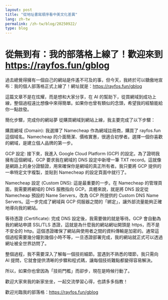 ```yaml
---
layout: post
title: "從地址書寫順序看中美文化差異"
lang: zh-tw
permalink: /zh-tw/blog/20250922/
type: blog
---
```

# 從無到有：我的部落格上線了！歡迎來到 https://rayfos.fun/gblog
過去總覺得擁有一個自己的網站是件遙不可及的事，但今天，我終於可以驕傲地宣布：我的個人部落格正式上線了！網址就是：https://rayfos.fun/gblog

這篇文章不是在炫耀，而是想和大家分享，在 AI 的幫助下，從買網域到成功上線，整個過程遠比想像中來得簡單。如果你也曾有類似的念頭，希望我的經驗能給你一點啟發。

簡化步驟，完成你的網站夢
從購買網域到網站上線，我主要完成了以下步驟：

購買網域 (Domain): 我選擇了 Namecheap 作為網域註冊商，購買了 rayfos.fun 這個域名。Namecheap 的介面簡潔、價格實惠，很適合初學者。選擇一個你喜歡的網域，是建立個人品牌的第一步。

GCP 設定: 接下來，我進入 Google Cloud Platform (GCP) 的設定。為了證明我擁有這個網域，GCP 要求我在網域的 DNS 設定中新增一筆 TXT record。這就像是網路上的身分證驗證，用來確保你是網域的真正所有者。我只要將 GCP 提供的一串特定文字複製，並貼到 Namecheap 的設定頁面中就行了。

Namecheap 設定 (Custom DNS): 這是最重要的一步。在 Namecheap 的管理頁面，我需要將網域的 DNS 服務指向 GCP。具體來說，就是將 DNS 設定從 Namecheap 預設的 Name Servers，改為 GCP 所提供的 Custom DNS Name Servers。這一步完成了網域與 GCP 伺服器之間的「綁定」，讓外部流量能夠正確地導向我的網站。

等待憑證 (Certificate): 完成 DNS 設定後，我需要做的就是等待。GCP 會自動為我的網站申請 SSL/TLS 憑證，這就是為什麼我的網站網址開頭是 https，而不是不安全的 http。這個憑證確保了網站與使用者之間的資料傳輸是加密的。通常這個過程需要幾分鐘到幾個小時不等，一旦憑證部署完成，我的網站就正式可以透過網址被全世界訪問了。

整個過程，我不需要深入了解每一個技術細節。當遇到不熟悉的環節，我只需向 AI 提問，它就會提供清晰的步驟和程式碼，讓每個技術難點都變得容易解決。

所以，如果你也曾因為「技術門檻」而卻步，現在是時候行動了。

歡迎大家來我的新家坐坐，一起交流學習心得，也請多多指教！

歡迎光臨我的部落格：https://rayfos.fun/gblog